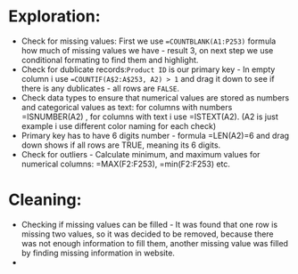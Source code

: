 # Exploration:
* Check for missing values: First we use `=COUNTBLANK(A1:P253)` formula how much of missing values we have - result 3, on next step we use conditional formating to find them and highlight.
* Check for dublicate records:`Product ID` is our primary key - In empty column i use `=COUNTIF(A$2:A$253, A2) > 1` and drag it down to see if there is any dublicates - all rows are `FALSE`.
* Check data types to ensure that numerical values are stored as numbers and categorical values as text: for columns with numbers =ISNUMBER(A2) , for columns with text i use =ISTEXT(A2). (A2 is just example i use different color naming for each check)
* Primary key has to have 6 digits number - formula =LEN(A2)=6 and drag down shows if all rows are TRUE, meaning its 6 digits.
* Check for outliers - Calculate minimum, and maximum values for numerical columns: =MAX(F2:F253), =min(F2:F253) etc.

# Cleaning:
* Checking if missing values can be filled - It was found that one row is missing two values, so it was decided to be removed, because there was not enough information to fill them, another missing value was filled by finding missing information in website.
* 
